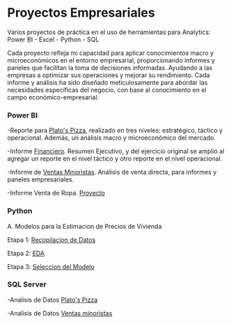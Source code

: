 # Proyectos Empresariales 
Varios proyectos de práctica en el uso de herramientas para Analytics:  Power BI - Excel - Python - SQL

Cada proyecto refleja mi capacidad para aplicar conocimientos macro y microeconómicos en el entorno empresarial, proporcionando informes y paneles que facilitan la toma de decisiones informadas. Ayudando a las empresas a optimizar sus operaciones y mejorar su rendimiento. Cada informe y análisis ha sido diseñado meticulosamente para abordar las necesidades específicas del negocio, con base al conocimiento en el campo económico-empresarial.

### Power BI

-Reporte para [Plato's Pizza](https://github.com/EvelynOr/4.Portafolio/tree/main/Empresarial/Pizza%20Challenge), realizado en tres niveles: estratégico, táctico y operacional. Además, un análisis macro y microeconómico del mercado.
    
-Informe [Financiero](https://github.com/EvelynOr/4.Portafolio/tree/main/Empresarial/Finanzas). Resumen Ejecutivo, y del ejercicio original se amplió al agregar un reporte en el nivel táctico y otro reporte en el nivel operacional.

-Informe de [Ventas Minoristas](https://github.com/EvelynOr/4.Portafolio/tree/main/Empresarial/Ventas%20Minorista). Análisis de venta directa, para informes y paneles empresariales. 

-Informe Venta de Ropa. [Proyecto](https://github.com/EvelynOr/4.Portafolio/tree/main/Empresarial/Venta%20de%20Ropa)


### Python

A. Modelos para la Estimacion de Precios de Vivienda

Etapa 1: [Recopilacion de Datos](https://github.com/EvelynOr/Python/tree/main/1.%20Proyectos/1.%20House%20Price%20Prediction)

Etapa 2: [EDA](https://github.com/EvelynOr/Python/blob/main/1.%20Proyectos/1.%20House%20Price%20Prediction/Etapa%202_%20EDA_BostonHousing.ipynb)

Etapa 3: [Seleccion del Modelo](https://github.com/EvelynOr/Python/blob/main/1.%20Proyectos/1.%20House%20Price%20Prediction/Etapa%203_%20SeleccionModelo_BostonHousing%20.ipynb)



### SQL Server

-Analisis de Datos [Plato's Pizza](https://github.com/EvelynOr/4.Portafolio/blob/main/Empresarial/Pizza%20Challenge/AnalisisDatos.sql)
   
-Analisis de Datos [Ventas minoristas](https://github.com/EvelynOr/SQL/blob/main/2.%20Ventas%20Minorista/VentasMinoristas.sql)
